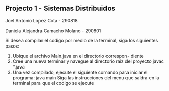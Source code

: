 ## Projecto 1 - Sistemas Distribuidos

Joel Antonio Lopez Cota - 290818

Daniela Alejandra Camacho Molano - 290801

Si desea compilar el codigo por medio de la terminal, siga
los siguientes pasos:
1) Ubique el archivo Main.java en el directorio correspon-
diente
2) Cree una nueva terminar y navegue al directorio raiz del
proyecto
javac *.java
3) Una vez compilado, ejecute el siguiente comando para
iniciar el programa:
java main
Siga las instrucciones del menu que saldra en la terminal
para que el codigo se ejecute
